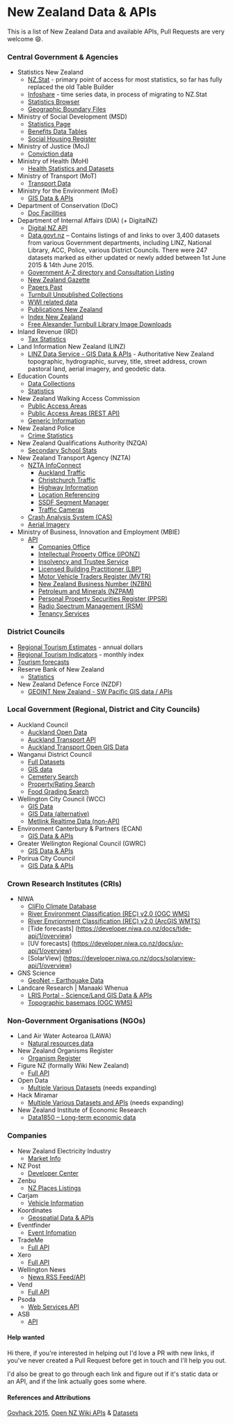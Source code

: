 # New Zealand Data & APIs

This is a list of New Zealand Data and available APIs, Pull Requests are very welcome :smile:.

### Central Government & Agencies

- Statistics New Zealand
	- [NZ.Stat](http://nzdotstat.stats.govt.nz/wbos/Index.aspx) - primary point of access for most statistics, so far has fully replaced the old Table Builder
	- [Infoshare](http://www.stats.govt.nz/infoshare/) - time series data, in process of migrating to NZ.Stat
	- [Statistics Browser](http://statistics.govt.nz/browse_for_stats.aspx)
	- [Geographic Boundary Files](http://www.stats.govt.nz/browse_for_stats/Maps_and_geography/Geographic-areas/digital-boundary-files.aspx)
- Ministry of Social Development (MSD)
	- [Statistics Page](https://www.msd.govt.nz/about-msd-and-our-work/publications-resources/statistics/index.html)
	- [Benefits Data Tables](https://www.msd.govt.nz/about-msd-and-our-work/publications-resources/statistics/benefit/index.html#Datatables6)
	- [Social Housing Register](http://www.housing.msd.govt.nz/information-for-housing-providers/register/index.html)
- Ministry of Justice (MoJ)
	- [Conviction data](http://datalab.justice.govt.nz/data#1)
- Ministry of Health (MoH)
	- [Health Statistics and Datasets](http://www.health.govt.nz/nz-health-statistics/health-statistics-and-data-sets)
- Ministry of Transport (MoT)
	- [Transport Data](http://www.transport.govt.nz/ourwork/tmif/)
- Ministry for the Environment (MoE)
	- [GIS Data & APIs](https://data.mfe.govt.nz/)
- Department of Conservation (DoC)
	- [Doc Facilities](http://geoportal.doc.govt.nz/geoportal/catalog/search/browse/browse.page)
- Department of Internal Affairs (DIA) (+ DigitalNZ)
	- [Digital NZ API](http://digitalnz.org/developers)
	- [Data.govt.nz](http://data.govt.nz) – Contains listings of and links to over 3,400 datasets from various Government departments, including LINZ, National Library, ACC, Police, various District Councils.  There were 247 datasets marked as either updated or newly added  between 1st June 2015 & 14th June 2015.
	- [Government A-Z directory and Consultation Listing](https://www.govt.nz/about/api)
	- [New Zealand Gazette](http://www.digitalnz.org/developers/govhack-infopack#gazette)
	- [Papers Past](http://natlib.govt.nz/about-us/open-data/papers-past-metadata)
	- [Turnbull Unpublished Collections](http://natlib.govt.nz/about-us/open-data/turnbull-unpublished-collections-metadata)
	- [WWI related data](http://www.digitalnz.org/developers/wwi-api-examples)
	- [Publications New Zealand](http://natlib.govt.nz/about-us/open-data/publications-nz-metadata)
	- [Index New Zealand](http://natlib.govt.nz/about-us/open-data/innz-metadata)
	- [Free Alexander Turnbull Library Image Downloads](http://natlib.govt.nz/photos?il%5batl_free_download%5d=true)
- Inland Revenue (IRD)
  - [Tax Statistics](https://www.ird.govt.nz/about-us/tax-statistics)
- Land Information New Zealand (LINZ)
	- [LINZ Data Service - GIS Data & APIs](https://data.linz.govt.nz/) - Authoritative New Zealand topographic, hydrographic, survey, title, street address, crown pastoral land, aerial imagery, and geodetic data.
- Education Counts
	- [Data Collections](https://www.educationcounts.govt.nz/data-services/data-collections)
	- [Statistics](http://www.educationcounts.govt.nz/statistics)
- New Zealand Walking Access Commission
	- [Public Access Areas](https://data.govt.nz/dataset/show/3630)
	- [Public Access Areas (REST API)](http://wams.org.nz/arcgis/rest/services/WEBSERVICE/WEBSERVICE_Public_Access_Areas/MapServer)
	- [Generic Information](http://walkingaccess.govt.nz/walking-access-mapping/gis-data/)
- New Zealand Police
	- [Crime Statistics](http://www.police.govt.nz/about-us/publications/statistics)
- New Zealand Qualifications Authority (NZQA)
	- [Secondary School Stats](http://www.nzqa.govt.nz/studying-in-new-zealand/secondary-school-and-ncea/find-information-about-a-school/secondary-school-statistics/consolidated-files/)
- New Zealand Transport Agency (NZTA)
	- [NZTA InfoConnect](https://www.nzta.govt.nz/traffic-and-travel-information/infoconnect-section-page/)
		- [Auckland Traffic](https://www.nzta.govt.nz/traffic-and-travel-information/infoconnect-section-page/about-the-apis/auckland-traffic-api/)
		- [Christchurch Traffic](https://www.nzta.govt.nz/traffic-and-travel-information/infoconnect-section-page/about-the-apis/christchurchy-traffic-api/)
		- [Highway Information](https://www.nzta.govt.nz/traffic-and-travel-information/infoconnect-section-page/about-the-apis/highway-information-api/)
		- [Location Referencing](https://www.nzta.govt.nz/traffic-and-travel-information/infoconnect-section-page/about-the-apis/location-referencing-api/)
		- [SSDF Segment Manager](https://www.nzta.govt.nz/traffic-and-travel-information/infoconnect-section-page/about-the-apis/ssdf-segment-manager-api/)
		- [Traffic Cameras](https://www.nzta.govt.nz/traffic-and-travel-information/infoconnect-section-page/about-the-apis/traffic-cameras/)
	- [Crash Analysis System (CAS)](https://www.nzta.govt.nz/resources/crash-analysis-system-data/index.html)
	- [Aerial Imagery](https://koordinates.com/publisher/nzta/data/)
- Ministry of Business, Innovation and Employment (MBIE)
	- [API](https://api.business.govt.nz/api/)
		- [Companies Office](https://api.business.govt.nz/api/explore-apis/by-category?tag=Companies-group)
		- [Intellectual Property Office (IPONZ)](https://api.business.govt.nz/api/explore-apis/by-category?tag=IPONZ-group)
		- [Insolvency and Trustee Service](https://api.business.govt.nz/api/explore-apis/by-category?tag=Insolvency-group)
		- [Licensed Building Practitioner (LBP)](https://api.business.govt.nz/api/explore-apis/by-category?tag=LBP-group)
		- [Motor Vehicle Traders Register (MVTR)](https://api.business.govt.nz/api/explore-apis/by-category?tag=MVTR-group)
		- [New Zealand Business Number (NZBN)](https://api.business.govt.nz/api/explore-apis/by-category?tag=NZBN-group)
		- [Petroleum and Minerals (NZPAM)](https://api.business.govt.nz/api/explore-apis/by-category?tag=NZPAM-group)
		- [Personal Property Securities Register (PPSR)](https://api.business.govt.nz/api/explore-apis/by-category?tag=PPSR-group)
		- [Radio Spectrum Management (RSM)](https://api.business.govt.nz/api/explore-apis/by-category?tag=RSM-group)
		- [Tenancy Services](https://api.business.govt.nz/api/explore-apis/by-category?tag=Tenancy-group)

### District Councils
- [Regional Tourism Estimates](http://www.med.govt.nz/sectors-industries/tourism/tourism-research-data/regional-tourism-estimates/key-pivot-table) - annual dollars
- [Regional Tourism Indicators](http://www.med.govt.nz/sectors-industries/tourism/tourism-research-data/regional-tourism-indicators) - monthly index
- [Tourism forecasts](http://www.med.govt.nz/sectors-industries/tourism/tourism-research-data/forecasts/2015-2021-forecasts)
- Reserve Bank of New Zealand
	- [Statistics](http://www.rbnz.govt.nz/statistics/)
- New Zealand Defence Force (NZDF)
	- [GEOINT New Zealand - SW Pacific GIS data / APIs](https://geodata.nzdf.mil.nz/)


### Local Government (Regional, District and City Councils)

- Auckland Council
	- [Auckland Open Data](http://aucklandopendata.aucklandcouncil.opendata.arcgis.com/)
	- [Auckland Transport API](https://dev-portal.at.govt.nz/)
	- [Auckland Transport Open GIS Data](http://data.atgis.opendata.arcgis.com/)
- Wanganui District Council
	- [Full Datasets](http://wdc.wanganui.govt.nz/odata/xml/index.html)
	- [GIS data](http://maps.wanganui.govt.nz/geoserver/web/;jsessionid=h7wgq0v25vjm?wicket:bookmarkablePage=:org.geoserver.web.demo.MapPreviewPage)
	- [Cemetery Search](http://www.wanganui.govt.nz/our-services/cemeteries-and-crematorium/Pages/Cemetery-Search.aspx)
	- [Property/Rating Search](http://www.wanganui.govt.nz/our-services/property-and-rates/rating-and-valuations/Pages/default.aspx)
	- [Food Grading Search](http://www.wanganui.govt.nz/our-services/do-it-online/food-grading-search/Pages/default.aspx)
- Wellington City Council (WCC)
	- [GIS Data](http://data.wcc.opendata.arcgis.com/)
	- [GIS Data (alternative)](https://koordinates.com/publisher/wcc/data/)
	- [Metlink Realtime Data (non-API)](http://www.metlink.org.nz/getting-around/real-time-information/)
- Environment Canterbury & Partners (ECAN)
	- [GIS Data & APIs](https://data.canterburymaps.govt.nz/)
- Greater Wellington Regional Council (GWRC)
	- [GIS Data & APIs](https://koordinates.com/publisher/greater-wellington-regional-council/data/)
- Porirua City Council
	- [GIS Data & APIs](https://koordinates.com/publisher/porirua-city-council/data/)


### Crown Research Institutes (CRIs)

- NIWA
  - [CliFlo Climate Database](http://cliflo.niwa.co.nz/)
  - [River Environment Classification (REC) v2.0 (OGC WMS)](http://gs.niwa.co.nz/rec/wms)
  - [River Envrionment Classification (REC) v2.0 (ArcGIS WMTS)](http://gis.niwa.co.nz/arcgis/rest/services/HYDRO/REC_rivers_lakes/MapServer/WMTS?)
  - [Tide forecasts] (https://developer.niwa.co.nz/docs/tide-api/1/overview)
  - [UV forecasts] (https://developer.niwa.co.nz/docs/uv-api/1/overview)
  - [SolarView] (https://developer.niwa.co.nz/docs/solarview-api/1/overview)
- GNS Science
	- [GeoNet - Earthquake Data](http://www.geonet.org.nz/resources/earthquake/quake-web-services.html)
- Landcare Research | Manaaki Whenua
	- [LRIS Portal - Science/Land GIS Data & APIs](https://lris.scinfo.org.nz/)
	- [Topographic basemaps (OGC WMS)](http://maps.scinfo.org.nz/basemaps/wms?)

### Non-Government Organisations (NGOs)

- Land Air Water Aotearoa (LAWA)
	- [Natural resources data](http://www.lawa.org.nz/)
- New Zealand Organisms Register
	- [Organism Register](http://data.nzor.org.nz/)
- Figure NZ (formally Wiki New Zealand)
	- [Full API](http://figure.nz/api/)
- Open Data
	- [Multiple Various Datasets](http://cat.open.org.nz/category/dataset/) (needs expanding)
- Hack Miramar
	- [Multiple Various Datasets and APIs](https://hack-miramar.wikispaces.com/Data+sources) (needs expanding)
- New Zealand Institute of Economic Research
	- [Data1850 – Long-term economic data](https://data1850.nz/)


### Companies

- New Zealand Electricity Industry
	- [Market Info](http://www.electricityinfo.co.nz/comitFta/ftapage.main)
- NZ Post
	- [Developer Center](https://www.nzpost.co.nz/business/developer-centre)
- Zenbu
	- [NZ Places Listings](http://www.zenbu.co.nz/about/xml)
- Carjam
	- [Vehicle Information](http://www.carjam.co.nz/cms/2008/12/24/carjam-api/)
- Koordinates
	- [Geospatial Data & APIs](https://koordinates.com)
- Eventfinder
	- [Event Infomation](http://www.eventfinder.co.nz/api/index)
- TradeMe
	- [Full API](http://developer.trademe.co.nz/)
- Xero
	- [Full API](http://developer.xero.com/documentation/getting-started/getting-started-guide/)
- Wellington News
	- [News RSS Feed/API](http://wellington.gen.nz/api)
- Vend
	- [Full API](https://developers.vendhq.com/documentation)
- Psoda
	- [Web Services API](https://www.psoda.com/download/PsodaWebServicesReference.pdf)
- ASB
	- [API](https://developer.asb.co.nz/)

#### Help wanted
Hi there, if you're interested in helping out I'd love a PR with new links, if you've never created a Pull Request before get in touch and I'll help you out.

I'd also be great to go through each link and figure out if it's static data or an API, and if the link actually goes some where.

#### References and Attributions
[Govhack 2015](http://govhack.org.nz/2015-data/),
[Open NZ Wiki APIs](https://wiki.open.org.nz/wiki/display/main/New+Zealand+APIs) & [Datasets](http://cat.open.org.nz/category/dataset/)

